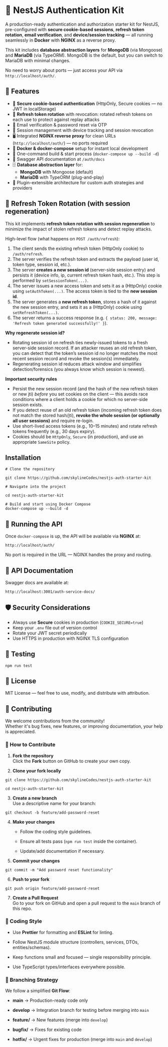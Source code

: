 
# 🚀 NestJS Authentication Kit

A production-ready authentication and authorization starter kit for NestJS, pre-configured with **secure cookie-based sessions**, **refresh token rotation**,  **email verification**, and **device/session tracking** — all running seamlessly in **Docker** with **NGINX** as a reverse proxy.

This kit includes **database abstraction layers** for **MongoDB** (via Mongoose) and **MariaDB** (via TypeORM). MongoDB is the default, but you can switch to MariaDB with minimal changes.

No need to worry about ports — just access your API via `http://localhost/auth/`.

## 📌 Features

- 🔐 **Secure cookie-based authentication** (HttpOnly, Secure cookies — no JWT in localStorage)
- 🔁 **Refresh token rotation** with revocation: rotated refresh tokens on each use to protect against replay attacks
- 📧 Email verification & password reset via OTP
- 📱 Session management with device tracking and session revocation
- 🖥 Integrated **NGINX reverse proxy** for clean URLs (`http://localhost/auth/`) — no ports required
- 🐳 **Docker & docker-compose** setup for instant local development
- 🚀 One-command build & start process (`docker-compose up --build -d`)
- 📜 Swagger API documentation at `/auth/docs`
- 🗄 **Database abstraction layer** for:
  - **MongoDB** with Mongoose (default)
  - **MariaDB** with TypeORM (plug-and-play)
- 🔌 Plugin-extensible architecture for custom auth strategies and providers

## 🔁 Refresh Token Rotation (with session regeneration)

This kit implements **refresh token rotation with session regeneration** to minimize the impact of stolen refresh tokens and detect replay attacks.

High-level flow (what happens on `POST /auth/refresh`):

1. The client sends the existing refresh token (HttpOnly cookie) to `/auth/refresh`.
2. The server verifies the refresh token and extracts the payload (user id, token type, session id, etc.).
3. The server **creates a new session id** (server-side session entry) and persists it (device info, ip, current refresh token hash, etc.). This step is performed by `setSessionToken(...)`.
4. The server issues a new access token and sets it as a (HttpOnly) cookie using `setAuthToken(...)`. The access token is tied to the **new session id**.
5. The server generates a **new refresh token**, stores a hash of it against the new session entry, and sets it as a (HttpOnly) cookie using `setRefreshToken(...)`.
6. The server returns a success response (e.g. `{ status: 200, message: 'Refresh token generated successfully!' }`).

**Why regenerate session id?**
- Rotating session id on refresh ties newly-issued tokens to a fresh server-side session record. If an attacker reuses an old refresh token, you can detect that the token’s session id no longer matches the most recent session record and revoke the session(s) immediately.
- Regenerating session id reduces attack window and simplifies detection/forensics (you always know which session is newest).

**Important security rules**
- Persist the new session record (and the hash of the new refresh token or new jti) *before* you set cookies on the client — this avoids race conditions where a client holds a cookie for which no server-side session exists.
- If you detect reuse of an old refresh token (incoming refresh token does not match the stored hash/jti), **revoke the whole session (or optionally all user sessions)** and require re-login.
- Use short-lived access tokens (e.g., 10–15 minutes) and rotate refresh tokens frequently (e.g., 30 days expiry).
- Cookies should be `HttpOnly`, `Secure` (in production), and use an appropriate `SameSite` policy.

## Installation

```
# Clone the repository

git clone https://github.com/skylineCodes/nestjs-auth-starter-kit

# Navigate into the project

cd nestjs-auth-starter-kit

# Build and start using Docker Compose
docker-compose up --build -d

```

## 🚀 Running the API
Once `docker-compose` is up, the API will be available via **NGINX** at:

```
http://localhost/auth/
```
No port is required in the URL — NGINX handles the proxy and routing.

## 📜 API Documentation
Swagger docs are available at:

```
http://localhost:3001/auth-service-docs/
```

## 🛡 Security Considerations

-   Always use **Secure** cookies in production (`COOKIE_SECURE=true`)
-   Keep your `.env` file out of version control
-   Rotate your JWT secret periodically
-   Use HTTPS in production with NGINX TLS configuration

## 🧪 Testing
``` 
npm run test 
```

## 📄 License

MIT License — feel free to use, modify, and distribute with attribution.

## 🤝 Contributing

We welcome contributions from the community!  
Whether it's bug fixes, new features, or improving documentation, your help is appreciated.

### 📝 How to Contribute

1.  **Fork the repository**  
    Click the **Fork** button on GitHub to create your own copy.
    
2.  **Clone your fork locally**
```
git clone https://github.com/skylineCodes/nestjs-auth-starter-kit

cd nestjs-auth-starter-kit
```

3. **Create a new branch**  
Use a descriptive name for your branch:
```
git checkout -b feature/add-password-reset
```

4.  **Make your changes**
    
    -   Follow the coding style guidelines.
        
    -   Ensure all tests pass (`npm run test` inside the container).
        
    -   Update/add documentation if necessary.
        
5.   **Commit your changes**
```
git commit -m "Add password reset functionality"
```
6.   **Push to your fork**
```
git push origin feature/add-password-reset
```
7. **Create a Pull Request**  
Go to your fork on GitHub and open a pull request to the `main` branch of this repo.

### 📏 Coding Style

-   Use **Prettier** for formatting and **ESLint** for linting.
    
-   Follow NestJS module structure (controllers, services, DTOs, entities/schemas).
    
-   Keep functions small and focused — single responsibility principle.
    
-   Use TypeScript types/interfaces everywhere possible.

### 🔀 Branching Strategy

We follow a simplified **Git Flow**:

-   **main** → Production-ready code only
    
-   **develop** → Integration branch for testing before merging into `main`
    
-   **feature/** → New features (merge into `develop`)
    
-   **bugfix/** → Fixes for existing code
    
-   **hotfix/** → Urgent fixes for production (merge into `main` and `develop`)

